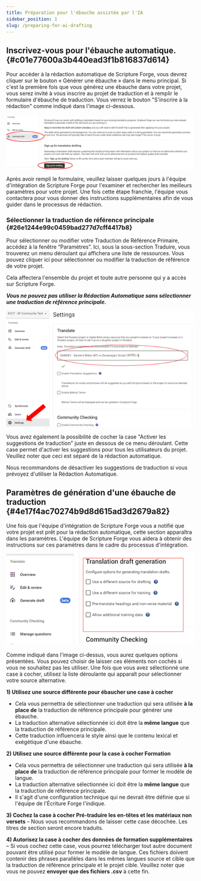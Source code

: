 ```yaml
---
title: Préparation pour l'ébauche assistée par l'IA
sidebar_position: 1
slug: /preparing-for-ai-drafting
---
```


## **Inscrivez-vous pour l'ébauche automatique.** {#c01e77600a3b440ead3f1b816837d614}

Pour accéder à la rédaction automatique de Scripture Forge, vous devrez cliquer sur le bouton « Générer une ébauche » dans le menu principal. Si c'est la première fois que vous générez une ébauche dans votre projet, vous serez invité à vous inscrire au projet de traduction et à remplir le formulaire d'ébauche de traduction. Vous verrez le bouton "S'inscrire à la rédaction" comme indiqué dans l'image ci-dessous.

![](./2066867633.png)

Après avoir rempli le formulaire, veuillez laisser quelques jours à l'équipe d'intégration de Scripture Forge pour l'examiner et rechercher les meilleurs paramètres pour votre projet. Une fois cette étape franchie, l'équipe vous contactera pour vous donner des instructions supplémentaires afin de vous guider dans le processus de rédaction.

### **Sélectionner la traduction de référence principale** {#26e1244e99c0459bad277d7cff4417b8}

Pour sélectionner ou modifier votre Traduction de Référence Primaire, accédez à la fenêtre “Paramètres”. Ici, sous la sous-section Traduire, vous trouverez un menu déroulant qui affichera une liste de ressources. Vous pouvez cliquer ici pour sélectionner ou modifier la traduction de référence de votre projet.

Cela affectera l'ensemble du projet et toute autre personne qui y a accès sur Scripture Forge.

_**Vous ne pouvez pas utiliser la Rédaction Automatique sans sélectionner une traduction de référence principale.**_

![](./6569010.png)

Vous avez également la possibilité de cocher la case "Activer les suggestions de traduction" juste en dessous de ce menu déroulant. Cette case permet d'activer les suggestions pour tous les utilisateurs du projet. Veuillez noter que ceci est séparé de la rédaction automatique.

Nous recommandons de désactiver les suggestions de traduction si vous prévoyez d'utiliser la Rédaction Automatique.

## **Paramètres de génération d'une ébauche de traduction** {#4e17f4ac70274b9d8d615ad3d2679a82}

Une fois que l'équipe d'intégration de Scripture Forge vous a notifié que votre projet est prêt pour la rédaction automatique, cette section apparaîtra dans les paramètres. L'équipe de Scripture Forge vous aidera à obtenir des instructions sur ces paramètres dans le cadre du processus d'intégration.

![](./1316957426.png)

Comme indiqué dans l'image ci-dessus, vous aurez quelques options présentées. Vous pouvez choisir de laisser ces éléments non cochés si vous ne souhaitez pas les utiliser. Une fois que vous avez sélectionné une case à cocher, utilisez la liste déroulante qui apparaît pour sélectionner votre source alternative.

**1) Utilisez une source différente pour ébaucher une case à cocher**

- Cela vous permettra de sélectionner une traduction qui sera utilisée **à la place de** la traduction de référence principale pour générer une ébauche.
- La traduction alternative sélectionnée ici doit être la **même langue** que la traduction de référence principale.
- Cette traduction influencera le style ainsi que le contenu lexical et exégétique d'une ébauche.

**2) Utilisez une source différente pour la case à cocher Formation**

- Cela vous permettra de sélectionner une traduction qui sera utilisée **à la place de** la traduction de référence principale pour former le modèle de langue.
- La traduction alternative sélectionnée ici doit être la **même langue** que la traduction de référence principale.
- Il s'agit d'une configuration technique qui ne devrait être définie que si l'équipe de l'Écriture Forge l'indique.

**3) Cochez la case à cocher Pré-traduire les en-têtes et les matériaux non versets** – Nous vous recommandons de laisser cette case décochée. Les titres de section seront encore traduits.

**4) Autorisez la case à cocher des données de formation supplémentaires** – Si vous cochez cette case, vous pourrez télécharger tout autre document pouvant être utilisé pour former le modèle de langue. Ces fichiers doivent contenir des phrases parallèles dans les mêmes langues source et cible que la traduction de référence principale et le projet cible. Veuillez noter que vous ne pouvez **envoyer que des fichiers .csv** à cette fin.

